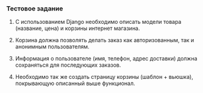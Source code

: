 ### Тестовое задание

1. С использованием Django необходимо описать модели товара (название, цена) и корзины интернет магазина. 


2. Корзина должна позволять делать заказ как авторизованным, так и анонимным пользователям. 


3. Информация о пользователе (имя, телефон, адрес доставки) должна сохраняться для последующих заказов. 


4. Необходимо так же создать страницу корзины (шаблон + вьюшка), покрывающую описанный выше функционал.

